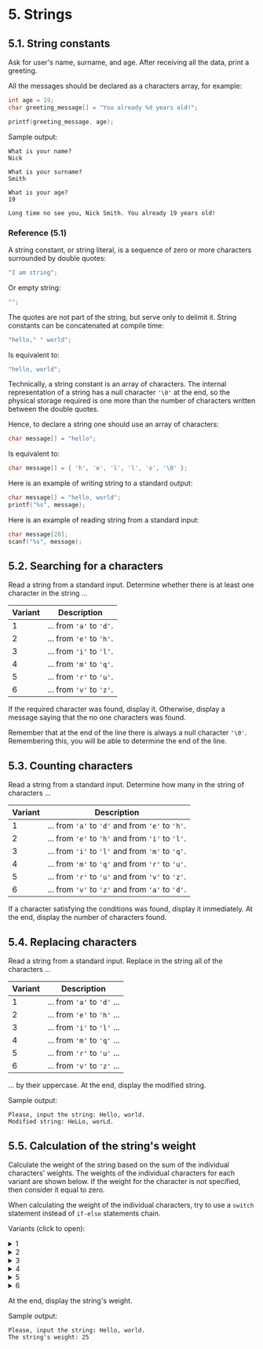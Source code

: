 # 5. Strings

## 5.1. String constants

Ask for user's name, surname, and age. After receiving all the data, print a greeting.

All the messages should be declared as a characters array, for example:

```c
int age = 19;
char greeting_message[] = "You already %d years old!";

printf(greeting_message, age);
```

Sample output:

```
What is your name?
Nick

What is your surname?
Smith

What is your age?
19

Long time no see you, Nick Smith. You already 19 years old!
```

### Reference (5.1)

A string constant, or string literal, is a sequence of zero or more characters surrounded by double quotes:

```c
"I am string";
```

Or empty string:

```c
"";
```

The quotes are not part of the string, but serve only to delimit it. String constants can be concatenated at compile time:

```c
"hello," " world";
```

Is equivalent to:

```c
"hello, world";
```

Technically, a string constant is an array of characters. The internal representation of a string has a null character `'\0'` at the end, so the physical storage required is one more than the number of characters written between the double quotes.

Hence, to declare a string one should use an array of characters:

```c
char message[] = "hello";
```

Is equivalent to:

```c
char message[] = { 'h', 'e', 'l', 'l', 'o', '\0' };
```

Here is an example of writing string to a standard output:

```c
char message[] = "hello, world";
printf("%s", message);
```

Here is an example of reading string from a standard input:

```c
char message[20];
scanf("%s", message);
```

## 5.2. Searching for a characters

Read a string from a standard input. Determine whether there is at least one character in the string ...

| Variant | Description              |
| ------- | ------------------------ |
| 1       | ... from `'a'` to `'d'`. |
| 2       | ... from `'e'` to `'h'`. |
| 3       | ... from `'i'` to `'l'`. |
| 4       | ... from `'m'` to `'q'`. |
| 5       | ... from `'r'` to `'u'`. |
| 6       | ... from `'v'` to `'z'`. |

If the required character was found, display it. Otherwise, display a message saying that the no one characters was found.

Remember that at the end of the line there is always a null character `'\0'`. Remembering this, you will be able to determine the end of the line.

## 5.3. Counting characters

Read a string from a standard input. Determine how many in the string of characters ...

| Variant | Description                                      |
| ------- | ------------------------------------------------ |
| 1       | ... from `'a'` to `'d'` and from `'e'` to `'h'`. |
| 2       | ... from `'e'` to `'h'` and from `'i'` to `'l'`. |
| 3       | ... from `'i'` to `'l'` and from `'m'` to `'q'`. |
| 4       | ... from `'m'` to `'q'` and from `'r'` to `'u'`. |
| 5       | ... from `'r'` to `'u'` and from `'v'` to `'z'`. |
| 6       | ... from `'v'` to `'z'` and from `'a'` to `'d'`. |

If a character satisfying the conditions was found, display it immediately. At the end, display the number of characters found.

## 5.4. Replacing characters

Read a string from a standard input. Replace in the string all of the characters ...

| Variant | Description                 |
| ------- | --------------------------- |
| 1       | ... from `'a'` to `'d'` ... |
| 2       | ... from `'e'` to `'h'` ... |
| 3       | ... from `'i'` to `'l'` ... |
| 4       | ... from `'m'` to `'q'` ... |
| 5       | ... from `'r'` to `'u'` ... |
| 6       | ... from `'v'` to `'z'` ... |

... by their uppercase. At the end, display the modified string.

Sample output:

```
Please, input the string: Hello, world.
Modified string: HeLLo, worLd.
```

## 5.5. Calculation of the string's weight

Calculate the weight of the string based on the sum of the individual characters' weights. The weights of the individual characters for each variant are shown below. If the weight for the character is not specified, then consider it equal to zero.

When calculating the weight of the individual characters, try to use a `switch` statement instead of `if-else` statements chain.

Variants (click to open):

<details>
<summary>1</summary>
<hr>

| Character           | Weight |
| ------------------- | ------ |
| `'f'`, `'g'`, `'Z'` | `-2`   |
| `'h'`               | `+3`   |
| `'i'`, `'j'`        | `+4`   |
| `'t'`, `'T'`        | `-1`   |

<hr>
</details>

<details>
<summary>2</summary>
<hr>

| Character           | Weight |
| ------------------- | ------ |
| `'A'`, `'a'`        | `+9`   |
| `'s'`, `'u'`, `'v'` | `-4`   |
| `'z'`, `'R'`        | `+5`   |
| `'Q'`, `'r'`        | `-1`   |

<hr>
</details>

<details>
<summary>3</summary>
<hr>

| Character           | Weight |
| ------------------- | ------ |
| `'e'`, `'x'`        | `+7`   |
| `'u'`, `'d'`        | `+3`   |
| `'W'`, `'c'`        | `+2`   |
| `'k'`, `'o'`, `'O'` | `-9`   |

<hr>
</details>

<details>
<summary>4</summary>
<hr>

| Character           | Weight |
| ------------------- | ------ |
| `'Y'`, `'M'`, `'z'` | `-4`   |
| `'k'`               | `-3`   |
| `'R'`, `'q'`, `'t'` | `+5`   |
| `'y'`               | `+7`   |

<hr>
</details>

<details>
<summary>5</summary>
<hr>

| Character                  | Weight |
| -------------------------- | ------ |
| `'r'`                      | `-4`   |
| `'f'`, `'F'`               | `-3`   |
| `'j'`, `'E'`, `'i'`        | `+5`   |
| `'b'`, `'B'`, `'C'`, `'A'` | `+7`   |

<hr>
</details>

<details>
<summary>6</summary>
<hr>

| Character                  | Weight |
| -------------------------- | ------ |
| `'N'`, `'n'`, `'M'`, `'m'` | `-1`   |
| `'x'`, `'y'`, `'z'`        | `-4`   |
| `'i'`, `'j'`               | `+5`   |
| `'o'`                      | `+8`   |

<hr>
</details>

At the end, display the string's weight.

Sample output:

```
Please, input the string: Hello, world.
The string's weight: 25
```